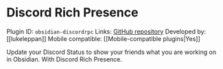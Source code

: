 # Discord Rich Presence

Plugin ID: `obsidian-discordrpc`
Links: [GitHub repository](https://github.com/lukeleppan/obsidian-discordrpc)
Developed by: [[lukeleppan]]
Mobile compatible: [[Mobile-compatible plugins|Yes]]

Update your Discord Status to show your friends what you are working on in Obsidian. With Discord Rich Presence.
